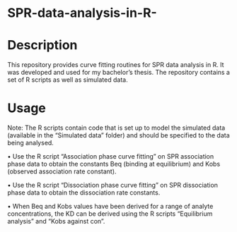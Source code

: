 # SPR-data-analysis-in-R-
# Description 
This repository provides curve fitting routines for SPR data analysis in R. It was developed and used for my bachelor’s thesis. The repository contains a set of R scripts as well as simulated data. 

# Usage 
Note: The R scripts contain code that is set up to model the simulated data (available in the “Simulated data” folder) and should be specified to the data being analysed.  

  •	Use the R script “Association phase curve fitting” on SPR association phase data to obtain the constants Beq (binding at equilibrium) and Kobs (observed association     rate constant). 
  
  •	Use the R script “Dissociation phase curve fitting” on SPR dissociation phase data to obtain the dissociation rate constants. 
  
  •	When Beq and Kobs values have been derived for a range of analyte concentrations, the KD can be derived using the R scripts “Equilibrium analysis” and “Kobs against     con”.   
